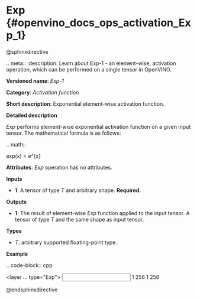 # Exp {#openvino_docs_ops_activation_Exp_1}

@sphinxdirective

.. meta::
  :description: Learn about Exp-1 - an element-wise, activation operation, which 
                can be performed on a single tensor in OpenVINO.

**Versioned name**: *Exp-1*

**Category**: *Activation function*

**Short description**: Exponential element-wise activation function.

**Detailed description**

*Exp* performs element-wise exponential activation function on a given input tensor. The mathematical formula is as follows:

.. math::
   
   exp(x) = e^{x}

**Attributes**: *Exp* operation has no attributes.

**Inputs**

* **1**: A tensor of type *T* and arbitrary shape. **Required.**

**Outputs**

* **1**: The result of element-wise *Exp* function applied to the input tensor. A tensor of type *T* and the same shape as input tensor.

**Types**

* *T*: arbitrary supported floating-point type.

**Example**

.. code-block:: cpp
   
   <layer ... type="Exp">
       <input>
           <port id="0">
               <dim>1</dim>
               <dim>256</dim>
           </port>
       </input>
       <output>
           <port id="1">
               <dim>1</dim>
               <dim>256</dim>
           </port>
       </output>
   </layer>

@endsphinxdirective

